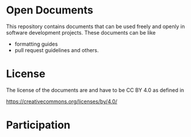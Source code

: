 # Open Documents

This repository contains documents that can be used freely and openly in software development
projects. These documents can be like

* formatting guides
* pull request guidelines and others.

# License

The license of the documents are and have to be CC BY 4.0 as defined in

https://creativecommons.org/licenses/by/4.0/

# Participation